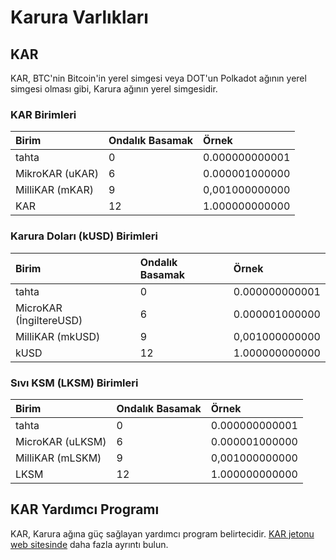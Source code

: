 # Karura Varlıkları

## KAR

KAR, BTC'nin Bitcoin'in yerel simgesi veya DOT'un Polkadot ağının yerel simgesi olması gibi, Karura ağının yerel simgesidir.

### KAR Birimleri

| Birim | Ondalık Basamak | Örnek |
| :--- | :--- | :--- |
| tahta | 0 | 0.000000000001 |
| MikroKAR \(uKAR\) | 6 | 0.000001000000 |
| MilliKAR \(mKAR\) | 9 | 0,001000000000 |
| KAR | 12 | 1.000000000000 |

### Karura Doları \(kUSD\) Birimleri

| Birim | Ondalık Basamak | Örnek |
| :--- | :--- | :--- |
| tahta | 0 | 0.000000000001 |
| MicroKAR \(İngiltereUSD\) | 6 | 0.000001000000 |
| MilliKAR \(mkUSD\) | 9 | 0,001000000000 |
| kUSD | 12 | 1.000000000000 |

### Sıvı KSM \(LKSM\) Birimleri

| Birim | Ondalık Basamak | Örnek |
| :--- | :--- | :--- |
| tahta | 0 | 0.000000000001 |
| MicroKAR \(uLKSM\) | 6 | 0.000001000000 |
| MilliKAR \(mLSKM\) | 9 | 0,001000000000 |
| LKSM | 12 | 1.000000000000 |

## KAR Yardımcı Programı

KAR, Karura ağına güç sağlayan yardımcı program belirtecidir. [KAR jetonu web sitesinde](https://acala.network/karura/token) daha fazla ayrıntı bulun.
